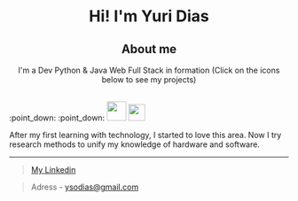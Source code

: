 
<h1 align="center"> Hi! I'm Yuri Dias </h1>    

<h2 align="center"> About me </h2>
<div style="display:inline" align="center">
  <p>I'm a Dev Python & Java Web Full Stack in formation (Click on the icons below to see my projects)</p><br>
  :point_down: :point_down:
  <a href="https://github.com/ySodias?tab=repositories&q=&type=&language=java"><img src="https://www.flaticon.com/svg/vstatic/svg/226/226777.svg?token=exp=1617111548~hmac=2f6d70f1d26b9173a16206b80211a9d7" width=35px height=35px></a>
  <a href="https://github.com/ySodias?tab=repositories&q=&type=&language=python"><img src="https://www.flaticon.com/svg/vstatic/svg/1822/1822899.svg?token=exp=1617112178~hmac=8e72738053b1f3109404e331e6c20468" width=30px height=30px></a>
</div>
<br>
<p>After my first learning with technology, I started to love this area. Now I try research methods to unify my knowledge of hardware and software.</p>


<hr>

> [My Linkedin](https://www.linkedin.com/in/yuri-dias-soares/)

> Adress - ysodias@gmail.com
> 


